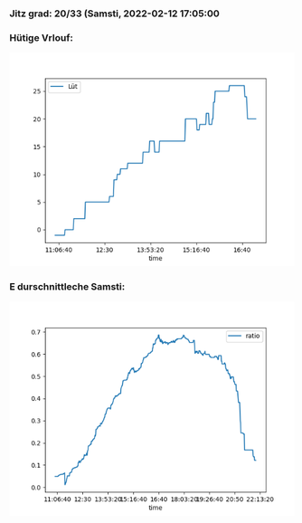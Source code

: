 ### Jitz grad: 20/33 (Samsti, 2022-02-12 17:05:00

### Hütige Vrlouf:
![Graph](Today.png)

### E durschnittleche Samsti:
![Graph](Samsti.png)